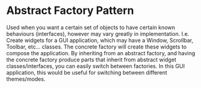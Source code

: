 # Abstract Factory Pattern
Used when you want a certain set of objects to have certain known behaviours (interfaces),
however may vary greatly in implementation.
I.e. Create widgets for a GUI application, which may have a Window, Scrollbar, Toolbar, etc... classes.
The concrete factory will create these widgets to compose the application.
By inheriting from an abstract factory, and having the concrete factory produce parts that inherit from abstract
widget classes/interfaces, you can easily switch between factories.
In this GUI application, this would be useful for switching between different themes/modes.